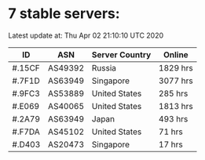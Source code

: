 # 7 stable servers:

Latest update at: Thu Apr 02 21:10:10 UTC 2020

| ID | ASN | Server Country | Online |
| -- | --- | -------------- | ------ |
| #.15CF | AS49392 | Russia | 1829 hrs |
| #.7F1D | AS63949 | Singapore | 3077 hrs |
| #.9FC3 | AS53889 | United States | 285 hrs |
| #.E069 | AS40065 | United States | 1813 hrs |
| #.2A79 | AS63949 | Japan | 493 hrs |
| #.F7DA | AS45102 | United States | 71 hrs |
| #.D403 | AS20473 | Singapore | 17 hrs |

